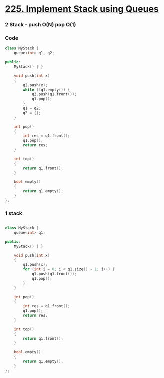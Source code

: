 # [225. Implement Stack using Queues](https://leetcode.com/problems/implement-stack-using-queues/)

### 2 Stack - push O(N) pop O(1)

### Code

```cpp
class MyStack {
    queue<int> q1, q2;

public:
    MyStack() { }

    void push(int x)
    {
        q2.push(x);
        while (!q1.empty()) {
            q2.push(q1.front());
            q1.pop();
        }
        q1 = q2;
        q2 = {};
    }

    int pop()
    {
        int res = q1.front();
        q1.pop();
        return res;
    }

    int top()
    {
        return q1.front();
    }

    bool empty()
    {
        return q1.empty();
    }
};
```

### 1 stack

```cpp

class MyStack {
    queue<int> q1;

public:
    MyStack() { }

    void push(int x)
    {
        q1.push(x);
        for (int i = 0; i < q1.size() - 1; i++) {
            q1.push(q1.front());
            q1.pop();
        }
    }

    int pop()
    {
        int res = q1.front();
        q1.pop();
        return res;
    }

    int top()
    {
        return q1.front();
    }

    bool empty()
    {
        return q1.empty();
    }
};
```
